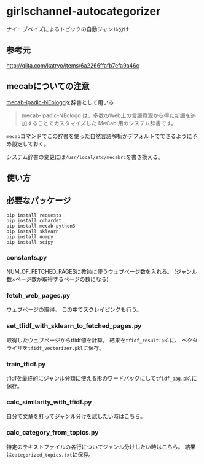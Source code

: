 # girlschannel-autocategorizer

ナイーブベイズによるトピックの自動ジャンル分け

## 参考元

http://qiita.com/katryo/items/6a2266ffafb7efa9a46c

## mecabについての注意

[mecab-ipadic-NEologd](https://github.com/neologd/mecab-ipadic-neologd/blob/master/README.ja.md)を辞書として用いる

>mecab-ipadic-NEologd は、多数のWeb上の言語資源から得た新語を追加することでカスタマイズした MeCab 用のシステム辞書です。

`mecab`コマンドでこの辞書を使った自然言語解析がデフォルトでできるように予め設定しておく。

システム辞書の変更には`/usr/local/etc/mecabrc`を書き換える。

## 使い方

## 必要なパッケージ

```
pip install requests
pip install cchardet
pip install mecab-python3
pip install sklearn
pip install numpy
pip install scipy
```

### constants.py

NUM_OF_FETCHED_PAGESに教師に使うウェブページ数を入れる。
(ジャンル数×ページ数が取得するページの数になる)

### fetch_web_pages.py

ウェブページの取得。
この中でスクレイピングも行う。

### set_tfidf_with_sklearn_to_fetched_pages.py

取得したウェブページからtfidf値を計算。
結果を`tfidf_result.pkl`に、
ベクタライザを`tfidf_vectorizer.pkl`に保存。

### train_tfidf.py

tfidfを最終的にジャンル分類に使える形のワードバッグにして`tfidf_bag.pkl`に保存。


### calc_similarity_with_tfidf.py

自分で文章を打ってジャンル分けを試したい時はこちら。

### calc_category_from_topics.py

特定のテキストファイルの各行についてジャンル分けしたい時はこちら。
結果は`categorized_topics.txt`に保存。